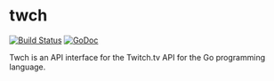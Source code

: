 twch
====

[![Build Status](https://travis-ci.org/levi/twch.svg)](https://travis-ci.org/levi/twch) [![GoDoc](https://godoc.org/github.com/levi/twch?status.svg)](https://godoc.org/github.com/levi/twch)

Twch is an API interface for the Twitch.tv API for the Go programming language.
